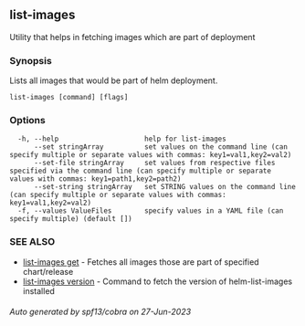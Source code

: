 ## list-images

Utility that helps in fetching images which are part of deployment

### Synopsis

Lists all images that would be part of helm deployment.

```
list-images [command] [flags]
```

### Options

```
  -h, --help                     help for list-images
      --set stringArray          set values on the command line (can specify multiple or separate values with commas: key1=val1,key2=val2)
      --set-file stringArray     set values from respective files specified via the command line (can specify multiple or separate values with commas: key1=path1,key2=path2)
      --set-string stringArray   set STRING values on the command line (can specify multiple or separate values with commas: key1=val1,key2=val2)
  -f, --values ValueFiles        specify values in a YAML file (can specify multiple) (default [])
```

### SEE ALSO

* [list-images get](list-images_get.md)	 - Fetches all images those are part of specified chart/release
* [list-images version](list-images_version.md)	 - Command to fetch the version of helm-list-images installed

###### Auto generated by spf13/cobra on 27-Jun-2023
